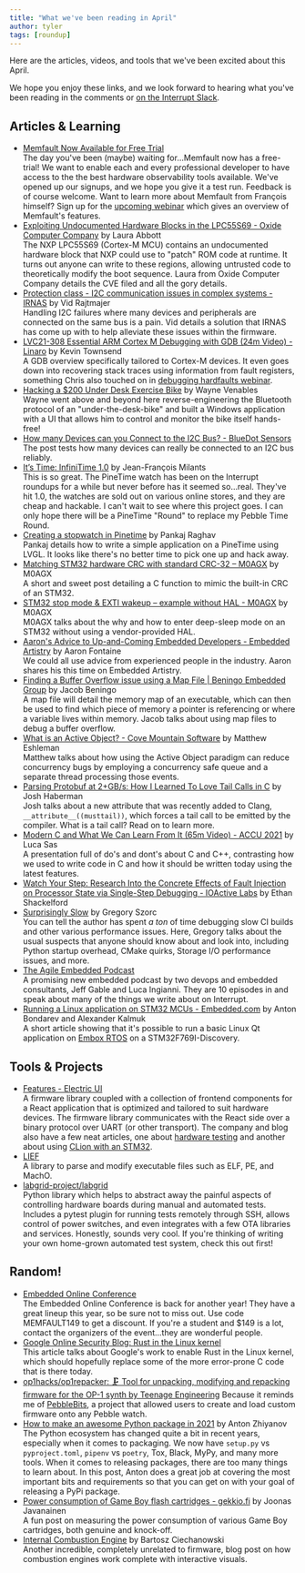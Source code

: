 ```yaml
---
title: "What we've been reading in April"
author: tyler
tags: [roundup]
---
```


<!-- excerpt start -->

Here are the articles, videos, and tools that we've been excited about this
April.

<!-- excerpt end -->

We hope you enjoy these links, and we look forward to hearing what you've been
reading in the comments or [on the Interrupt Slack](https://interrupt-slack.herokuapp.com/).

## Articles & Learning

- [Memfault Now Available for Free Trial](https://memfault.com/news/memfaults-device-observability-platform-now-available-for-free-trial/)<br>
  The day you've been (maybe) waiting for...Memfault now has a free-trial! We want to enable each and every professional developer to have access to the the best hardware observability tools available. We've opened up our signups, and we hope you give it a test run. Feedback is of course welcome. Want to learn more about Memfault from François himself? Sign up for the [upcoming webinar](https://hubs.ly/H0MJ0yX0) which gives an overview of Memfault's features.
- [Exploiting Undocumented Hardware Blocks in the LPC55S69 - Oxide Computer Company](https://oxide.computer/blog/lpc55/) by Laura Abbott<br>
  The NXP LPC55S69 (Cortex-M MCU) contains an undocumented hardware block that NXP could use to "patch" ROM code at runtime. It turns out anyone can write to these regions, allowing untrusted code to theoretically modify the boot sequence. Laura from Oxide Computer Company details the CVE filed and all the gory details.
- [Protection class - I2C communication issues in complex systems - IRNAS](https://www.irnas.eu/protection-class-a-solution-resolving-i2c-communication-issues-in-complex-systems/) by Vid Rajtmajer<br>
  Handling I2C failures where many devices and peripherals are connected on the same bus is a pain. Vid details a solution that IRNAS has come up with to help alleviate these issues within the firmware. 
- [LVC21-308 Essential ARM Cortex M Debugging with GDB (24m Video) - Linaro](https://www.youtube.com/watch?v=QQcp8CPjkoY) by Kevin Townsend<br>A GDB overview specifically tailored to Cortex-M devices. It even goes down into recovering stack traces using information from fault registers, something Chris also touched on in [debugging hardfaults webinar](https://go.memfault.com/debugging-arm-cortex-m-mcu-webinar).
- [Hacking a $200 Under Desk Exercise Bike](https://codaris.github.io/UnderDeskBike/) by Wayne Venables<br>
  Wayne went above and beyond here reverse-engineering the Bluetooth protocol of an "under-the-desk-bike" and built a Windows application with a UI that allows him to control and monitor the bike itself hands-free! 
- [How many Devices can you Connect to the I2C Bus? - BlueDot Sensors](https://www.bluedot.space/tutorials/how-many-devices-can-you-connect-on-i2c-bus/)<br>
  The post tests how many devices can really be connected to an I2C bus reliably.
- [It’s Time: InfiniTime 1.0](https://www.pine64.org/2021/04/22/its-time-infinitime-1-0/) by Jean-François Milants<br>
  This is so great. The PineTime watch has been on the Interrupt roundups for a while but never before has it seemed so...real. They've hit 1.0, the watches
  are sold out on various online stores, and they are cheap and hackable. I can't wait to see where this project goes. I can only hope there will be a PineTime "Round" to replace my Pebble Time Round.
- [Creating a stopwatch in Pinetime](https://pankajraghav.com/2021/04/03/PINETIME-STOPCLOCK.html) by Pankaj Raghav<br>
  Pankaj details how to write a simple application on a PineTime using LVGL. It looks like there's no better time to pick one up and hack away.
- [Matching STM32 hardware CRC with standard CRC-32 – M0AGX](https://m0agx.eu/2021/04/09/matching-stm32-hardware-crc-with-standard-crc-32/) by M0AGX<br>
  A short and sweet post detailing a C function to mimic the built-in CRC of an STM32.
- [STM32 stop mode & EXTI wakeup – example without HAL - M0AGX](https://m0agx.eu/2021/04/16/stm32-stop-mode-exti-wakeup-example-without-hal/) by M0AGX<br>
  M0AGX talks about the why and how to enter deep-sleep mode on an STM32 without using a vendor-provided HAL.
- [Aaron's Advice to Up-and-Coming Embedded Developers - Embedded Artistry](https://embeddedartistry.com/blog/2021/04/12/aarons-advice-to-up-and-coming-embedded-developers/) by Aaron Fontaine<br>
  We could all use advice from experienced people in the industry. Aaron shares his this time on Embedded Artistry.
- [Finding a Buffer Overflow issue using a Map File | Beningo Embedded Group](https://www.beningo.com/finding-a-buffer-overflow-issue-using-a-map-file/) by Jacob Beningo<br>
  A map file will detail the memory map of an executable, which can then be used to find which piece of memory a pointer is referencing or where a variable lives within memory. Jacob talks about using map files to debug a buffer overflow.
- [What is an Active Object? - Cove Mountain Software](https://covemountainsoftware.com/2021/04/20/what-is-an-active-object/) by Matthew Eshleman<br>
  Matthew talks about how using the Active Object paradigm can reduce concurrency bugs by employing a concurrency safe queue and a separate thread processing those events.
- [Parsing Protobuf at 2+GB/s: How I Learned To Love Tail Calls in C](https://blog.reverberate.org/2021/04/21/musttail-efficient-interpreters.html) by 
Josh Haberman<br>
  Josh talks about a new attribute that was recently added to Clang, `__attribute__((musttail))`, which forces a tail call to be emitted by the compiler. What is a tail call? Read on to learn more. 
- [Modern C and What We Can Learn From It (65m Video) - ACCU 2021](https://www.youtube.com/watch?v=QpAhX-gsHMs) by Luca Sas<br>
  A presentation full of do's and dont's about C and C++, contrasting how we used to write code in C and how it should be written today using the latest features.
- [Watch Your Step: Research Into the Concrete Effects of Fault Injection on Processor State via Single-Step Debugging - IOActive Labs](https://labs.ioactive.com/2021/04/watch-your-step-research-into-concrete.html) by Ethan Shackelford<br>
- [Surprisingly Slow](https://gregoryszorc.com/blog/2021/04/06/surprisingly-slow/) by Gregory Szorc<br>
  You can tell the author has spent _a ton_ of time debugging slow CI builds and other various performance issues. Here, Gregory talks about the usual suspects that anyone should know about and look into, including Python startup overhead, CMake quirks, Storage I/O performance issues, and more. 
- [The Agile Embedded Podcast](https://agileembeddedpodcast.com/)<br>
  A promising new embedded podcast by two devops and embedded consultants, Jeff Gable and Luca Ingianni. They are 10 episodes in and speak about many of the things we write about on Interrupt. 
- [Running a Linux application on STM32 MCUs - Embedded.com](https://www.embedded.com/running-a-linux-application-on-stm32-mcus/) by Anton Bondarev and Alexander Kalmuk<br>
  A short article showing that it's possible to run a basic Linux Qt application on [Embox RTOS](https://www.embox.rocks/) on a STM32F769I-Discovery.

## Tools & Projects

- [Features - Electric UI](https://electricui.com/features)<br>
  A firmware library coupled with a collection of frontend components for a React application that is optimized and tailored to suit hardware devices. The firmware library communicates with the React side over a binary protocol over UART (or other transport). The company and blog also have a few neat articles, one about [hardware testing](https://electricui.com/blog/hardware-testing) and another about using [CLion with an STM32](https://electricui.com/blog/clion-stm32-setup). 
- [LIEF](https://lief.quarkslab.com/)<br>
  A library to parse and modify executable files such as ELF, PE, and MachO. 
- [labgrid-project/labgrid](https://github.com/labgrid-project/labgrid)<br>
  Python library which helps to abstract away the painful aspects of controlling hardware boards during manual and automated tests. Includes a pytest plugin for running tests remotely through SSH, allows control of power switches, and even integrates with a few OTA libraries and services. Honestly, sounds very cool. If you're thinking of writing your own home-grown automated test system, check this out first!

## Random!

- [Embedded Online Conference](https://www.embeddedonlineconference.com/)<br>
  The Embedded Online Conference is back for another year! They have a great lineup this year, so be sure not to miss out. Use code MEMFAULT149 to get a discount. If you're a student and $149 is a lot, contact the organizers of the event...they are wonderful people.
- [Google Online Security Blog: Rust in the Linux kernel](https://security.googleblog.com/2021/04/rust-in-linux-kernel.html)<br>
  This article talks about Google's work to enable Rust in the Linux kernel, which should hopefully replace some of the more error-prone C code that is there today.
- [op1hacks/op1repacker: 🗜 Tool for unpacking, modifying and repacking firmware for the OP-1 synth by Teenage Engineering](https://github.com/op1hacks/op1repacker)
  Because it reminds me of [PebbleBits](https://www.youtube.com/watch?v=T43hbks_Loo), a project that allowed users to create and load custom firmware onto any Pebble watch.
- [How to make an awesome Python package in 2021](https://antonz.org/python-packaging/) by Anton Zhiyanov<br>
  The Python ecosystem has changed quite a bit in recent years, especially when it comes to packaging. We now have `setup.py` vs `pyproject.toml`, `pipenv` vs `poetry`, Tox, Black, MyPy, and many more tools. When it comes to releasing packages, there are too many things to learn about. In this post, Anton does a great job at covering the most important bits and requirements so that you can get on with your goal of releasing a PyPi package.
- [Power consumption of Game Boy flash cartridges - gekkio.fi](https://gekkio.fi/blog/2021/power-consumption-of-game-boy-flash-cartridges/) by Joonas Javanainen<br>
  A fun post on measuring the power consumption of various Game Boy cartridges, both genuine and knock-off. 
- [Internal Combustion Engine](https://ciechanow.ski/internal-combustion-engine/) by Bartosz Ciechanowski<br>
  Another incredible, completely unrelated to firmware, blog post on how combustion engines work complete with interactive visuals.
